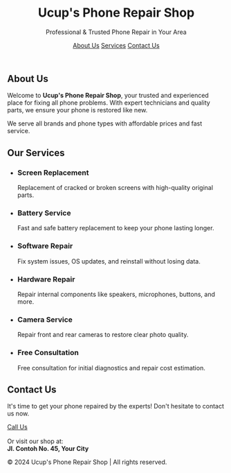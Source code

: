 <!DOCTYPE html>
<html lang="en">
<head>
<meta charset="UTF-8" />
<meta name="viewport" content="width=device-width, initial-scale=1" />
<title>Ucup's Phone Repair Shop - Professional Phone Repair</title>
<style>
  @import url('https://fonts.googleapis.com/css2?family=Poppins:wght@300;500;700&display=swap');

  * {
    box-sizing: border-box;
    margin: 0; padding: 0;
  }

  body {
    font-family: 'Poppins', sans-serif;
    background: #f2f7fa;
    color: #333;
    line-height: 1.6;
  }

  header {
    background: #004aad;
    color: #fff;
    padding: 2rem 1rem;
    text-align: center;
    box-shadow: 0 4px 10px rgba(0,0,0,0.1);
  }

  header h1 {
    font-weight: 700;
    font-size: 2.5rem;
    letter-spacing: 2px;
    margin-bottom: 0.2rem;
  }

  header p {
    font-weight: 300;
    font-size: 1.2rem;
    opacity: 0.9;
  }

  nav {
    margin-top: 1rem;
  }

  nav a {
    color: #bbdefb;
    margin: 0 1rem;
    text-decoration: none;
    font-weight: 500;
    transition: color 0.3s ease;
  }

  nav a:hover {
    color: #fff;
  }

  main {
    max-width: 1000px;
    margin: 2rem auto;
    padding: 0 1rem;
  }

  section {
    margin-bottom: 3rem;
    background: #fff;
    padding: 2rem;
    border-radius: 10px;
    box-shadow: 0 5px 15px rgba(0,74,173,0.1);
  }

  h2 {
    color: #004aad;
    margin-bottom: 1rem;
    font-weight: 700;
    font-size: 2rem;
    border-bottom: 3px solid #004aad;
    display: inline-block;
    padding-bottom: 0.3rem;
  }

  p {
    font-weight: 400;
    font-size: 1rem;
    margin-bottom: 1rem;
    color: #555;
  }

  ul.services-list {
    list-style: none;
    display: grid;
    grid-template-columns: repeat(auto-fit,minmax(220px,1fr));
    gap: 1.5rem;
  }

  ul.services-list li {
    background: #eaf2ff;
    padding: 1.5rem;
    border-radius: 8px;
    box-shadow: inset 0 0 10px #c8dafc;
    transition: background 0.3s ease;
    text-align: center;
  }

  ul.services-list li:hover {
    background: #bbdefb;
    cursor: default;
  }

  ul.services-list li h3 {
    color: #004aad;
    margin-bottom: 0.6rem;
    font-weight: 600;
  }

  #contact {
    text-align: center;
  }

  #contact p {
    font-size: 1.1rem;
    margin-bottom: 1rem;
  }

  .btn-primary {
    display: inline-block;
    background: #004aad;
    color: #fff;
    padding: 0.8rem 2rem;
    font-weight: 600;
    font-size: 1.1rem;
    border-radius: 40px;
    text-decoration: none;
    box-shadow: 0 5px 15px rgba(0,74,173,0.3);
    transition: background 0.3s ease;
  }

  .btn-primary:hover {
    background: #003580;
  }

  footer {
    background: #002e6b;
    color: #ccc;
    text-align: center;
    padding: 1rem 1rem;
    font-size: 0.9rem;
    margin-top: 3rem;
  }

  /* Responsive */
  @media (max-width: 600px) {
    header h1 {
      font-size: 2rem;
    }

    nav a {
      margin: 0 0.5rem;
      font-size: 0.9rem;
    }

    ul.services-list {
      grid-template-columns: 1fr;
    }

    main {
      margin: 1rem;
    }
  }
</style>
</head>
<body>
<header>
  <h1>Ucup's Phone Repair Shop</h1>
  <p>Professional & Trusted Phone Repair in Your Area</p>
  <nav>
    <a href="#about">About Us</a>
    <a href="#services">Services</a>
    <a href="#contact">Contact Us</a>
  </nav>
</header>

<main>
  <section id="about">
    <h2>About Us</h2>
    <p>Welcome to <strong>Ucup's Phone Repair Shop</strong>, your trusted and experienced place for fixing all phone problems. With expert technicians and quality parts, we ensure your phone is restored like new.</p>
    <p>We serve all brands and phone types with affordable prices and fast service.</p>
  </section>

  <section id="services">
    <h2>Our Services</h2>
    <ul class="services-list">
      <li>
        <h3>Screen Replacement</h3>
        <p>Replacement of cracked or broken screens with high-quality original parts.</p>
      </li>
      <li>
        <h3>Battery Service</h3>
        <p>Fast and safe battery replacement to keep your phone lasting longer.</p>
      </li>
      <li>
        <h3>Software Repair</h3>
        <p>Fix system issues, OS updates, and reinstall without losing data.</p>
      </li>
      <li>
        <h3>Hardware Repair</h3>
        <p>Repair internal components like speakers, microphones, buttons, and more.</p>
      </li>
      <li>
        <h3>Camera Service</h3>
        <p>Repair front and rear cameras to restore clear photo quality.</p>
      </li>
      <li>
        <h3>Free Consultation</h3>
        <p>Free consultation for initial diagnostics and repair cost estimation.</p>
      </li>
    </ul>
  </section>

  <section id="contact">
    <h2>Contact Us</h2>
    <p>It's time to get your phone repaired by the experts! Don't hesitate to contact us now.</p>
    <a href="tel:+6281234567890" class="btn-primary">Call Us</a>
    <p style="margin-top: 1rem;">Or visit our shop at:<br /><strong>Jl. Contoh No. 45, Your City</strong></p>
  </section>
</main>

<footer>
  &copy; 2024 Ucup's Phone Repair Shop | All rights reserved.
</footer>
</body>
</html>


